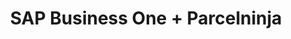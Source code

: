 ---
title: "SAP Business One + Parcelninja"
seoTitle: "SAP Business One Parcelninja Integration"
seoDescription: "Integrate SAP Business One with Parcelninja, and you'll be able to automate logistics, simplify the ordering process and save time - and money. Find out more about how a SAP Business One Parcelninja Integration can help your business."
lead: "Let Stock2Shop send fulfillment notifications to Parcelninja once an order has been successfully created SAP Business One. Here’s how we can help you streamline your workflow."
type: "source-fulfillment"
source: "sap-business-one"
fulfillment: "parcelninja"
image: "/images/sap-shopify.png"
imageAlt: source_name logo
tags: []
---